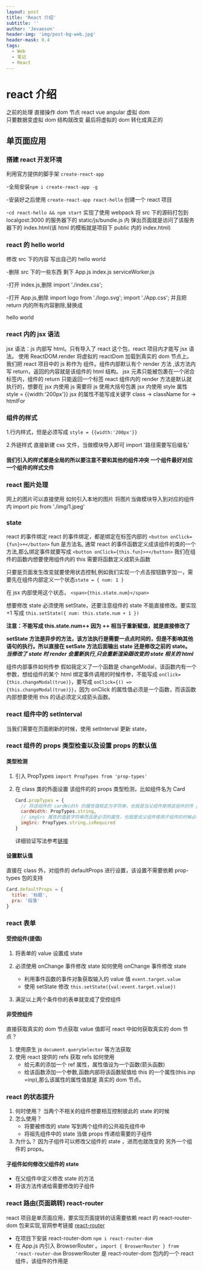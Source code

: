 ```yaml
---
layout: post
title: 'React 介绍'
subtitle: ''
author: 'Jevaeson'
header-img: 'img/post-bg-web.jpg'
header-mask: 0.4
tags:
  - Web
  - 笔记
  - React
---
```


# react 介绍

之前的处理 直接操作 dom 节点
react vue angular 虚拟 dom  
只要数据变虚拟 dom 结构就改变 最后将虚拟的 dom 转化成真正的

## 单页面应用

### 搭建 react 开发环境

利用官方提供的脚手架 `create-react-app`

-全局安装`npm i create-react-app -g`

-安装好之后使用 `create-react-app react-hello` 创建一个 react 项目

-`cd react-hello && npm start` 实现了使用 webpack 将 src 下的源码打包到 localgost:3000 的服务器下的 static/js/bundle.js 内 弹出页面就是访问了该服务器下的 index.html(该 html 的模板就是项目下 public 内的 index.html)

### react 的 hello world

修改 src 下的内容 写出自己的 hello world

-删除 src 下的一些东西 剩下 App.js index.js serviceWorker.js

-打开 index.js,删除 import './index.css';

-打开 App.js,删除 import logo from './logo.svg'; import './App.css'; 并且把 return 内的所有内容删除,替换成 <div>hello world</div>

### react 内的 jsx 语法

jsx 语法：js 内部写 html。只有导入了 react 这个包，react 项目内才能写 jsx 语法。 使用 ReactDOM.render 将虚拟的 reactDom 加载到真实的 dom 节点上。 我们把 react 项目中的 js 称作为 组件。组件内部默认有个 render 方法 ,该方法内写 return，返回的内容就是该组件的 html 结构。 jsx 元素只能被包裹在一个闭合标签内，组件的 return 只能返回一个标签 react 组件内的 render 方法是默认就执行的，想要在 jsx 内使用 js 需要将 js 使用大括号包裹 jsx 内使用 style 属性 style = {{width:'200px'}} jsx 的属性不能写成关键字 class -> className for -> htmlFor

### 组件的样式

1.行内样式，但是必须写成 `style = {{width:'200px'}}`

2.外链样式 直接新建 css 文件，当做模块导入即可 import '路径需要写后缀名'

#### 我们引入的样式都是全局的所以要注意不要和其他的组件冲突 一个组件最好对应一个组件的样式文件

### react 图片处理

网上的图片可以直接使用 如何引入本地的图片 将图片当做模块导入到对应的组件内 import pic from './img/1.jpeg'

### state

react 的事件绑定 react 的事件绑定，都是绑定在标签内部的 `<button onClick={fun}>+</button>` fun 是方法名, 通常 react 的事件函数定义成该组件的类的一个方法,那么绑定事件就要写成 `<button onClick={this.fun}>+</button>` 我们在组件的函数内想要使用组件内的 this 需要将函数定义成箭头函数

只要是页面发生改变就要使用状态控制,例如我们实现一个点击按钮数字加一，需要先在组件内部定义一个状态`state = { num: 1 }`

在 jsx 内部使用这个状态， `<span>{this.state.num}</span>`

想要修改 state 必须使用 setState，还要注意组件的 state 不能直接修改。要实现 +1 写成
`this.setState({ num: this.state.num + 1 })`

**注意：不能写成 this.state.num++ 因为 ++ 相当于重新赋值，就是直接修改了**

**setState 方法是异步的方法，该方法执行是需要一点点时间的，但是不影响其他语句的执行。所以直接在 setSate 方法后面输出 state 还是修改之前的 state。**
**_当修改了 state 时 render 会重新执行,只会重新渲染跟改变的 state 相关的 html_**

组件内部事件如何传参 假如我定义了一个函数是 changeModal，该函数内有一个参数，想给组件的某个 html 绑定事件调用的时候传参，不能写成 `onClick={this.changeModal(true)}`，要写成 `onClick={() => {this.changeModal(true)}}`，因为 onClick 的属性值必须是一个函数，而该函数内部想要使用 this 的话必须定义成箭头函数。

### react 组件中的 setInterval

当我们需要在页面刷新的时候，使用 setInterval 更新 state，

### react 组件的 props 类型检查以及设置 props 的默认值

#### 类型检测

1. 引入 PropTypes `import PropTypes from 'prop-types'`
2. 在 class 类的外面设置 该组件的的 props 类型检测，比如组件名为 Card

   ```js
   Card.propTypes = {
     // 将该组件的 cardWidth 的属性值规定为字符串，也就是当父组件使用该组件的传 props 时，该属性的属性值需要是字符串类型
     cardWidth: PropTypes.string,
     // imgSrc 属性的值是字符串而且是必须的属性，也就是说父组件使用子组件的时候必须传递该属性
     imgSrc: PropTypes.string.isRequired
   }
   ```

   详细验证写法参考[链接](https://react.docschina.org/docs/typechecking-with-proptypes.html)

#### 设置默认值

直接在 class 外，对组件的 defaultProps 进行设置，该设置不需要依赖 prop-types 包的支持

```js
Card.defaultProps = {
  title: '标题',
  pra: '段落'
}
```

### react 表单

#### 受控组件(提倡)

1. 将表单的 value 设置成 state
2. 必须使用 onChange 事件修改 state
   如何使用 onChange 事件修改 state

   - 利用事件函数的事件对象获取输入的 value 值 `event.target.value`
   - 使用 setState 修改 `this.setState({val:event.target.value})`

3. 满足以上两个条件你的表单就变成了受控组件

#### 非受控组件

直接获取真实的 dom 节点获取 value 值即可
react 中如何获取真实的 dom 节点？

1. 使用原生 js `document.querySelector` 等方法获取
2. 使用 react 提供的 refs 获取
   refs 如何使用
   - 给元素的添加一个 ref 属性，属性值设为一个函数(箭头函数)
   - 给该函数添加一个参数,函数内部将该函数赋值给 this 的一个属性(this.inp =inp),那么该属性的属性值就是 真实的 dom 节点。

### react 的状态提升

1. 何时使用？
   当两个不相关的组件想要相互控制彼此的 state 的时候
2. 怎么使用？
   - 将要被修改的 state 写到两个组件的公共祖先组件中
   - 将祖先组件中的 state 当做 props 传递给需要的子组件
3. 为什么？
   因为子组件可以修改父组件的 state ，进而也就改变的 另外一个组件的 props。

#### 子组件如何修改父组件的 state

- 在父组件中定义修改 state 的方法
- 将该方法传递给需要修改的子组件

### react 路由(页面跳转) react-router

react 项目是单页面应用，要实现页面提转的话需要依赖 react 的 react-router-dom 包来实现,官网参考链接 [react-router](https://reacttraining.com/react-router/web/guides/quick-start)

- 在项目下安装 react-router-dom `npm i react-router-dom`
- 在 App.js 内引入 BrowserRouter 。`import { BroswerRouter } from 'react-router-dom`
  BroswerRouter 是 react-router-dom 包内的一个 react 组件，该组件的作用是
